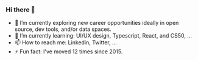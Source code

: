 ### Hi there 👋

<!--
**pswu11/pswu11** is a ✨ _special_ ✨ repository because its `README.md` (this file) appears on your GitHub profile.

Here are some ideas to get you started:

- 🔭 I’m currently working on ...
- 🌱 I’m currently learning ...
- 👯 I’m looking to collaborate on ...
- 🤔 I’m looking for help with ...
- 💬 Ask me about ...
- 📫 How to reach me: ...
- 😄 Pronouns: ...
- ⚡ Fun fact: ...
-->

- 🔭 I’m currently exploring new career opportunities ideally in open source, dev tools, and/or data spaces.
- 🌱 I’m currently learning: UI/UX design, Typescript, React, and CS50, ...
- 📫 How to reach me: Linkedin, Twitter, ... 
- ⚡ Fun fact: I've moved 12 times since 2015. 
